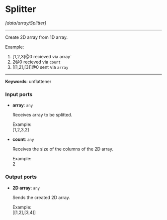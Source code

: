 # Splitter

_[data/array/Splitter]_

---

Create 2D array from 1D array.  
  
Example:  
1. [1,2,3]@0 recieved via  array`  
2. 2@0 recieved via  `count`  
3.  [[1,2],[3]]@0 sent via `array`   

---

__Keywords__: unflattener

### Input ports

* __array__: ` any `


    Receives array to be splitted.  
      
    Example:  
    [1,2,3,2]  


* __count__: ` any `


    Receives the size of the columns of the 2D array.  
      
    Example:  
    2  

### Output ports

* __2D array__: ` any `


    Sends the created 2D array.  
      
    Example:  
    [[1,2],[3,4]]  

